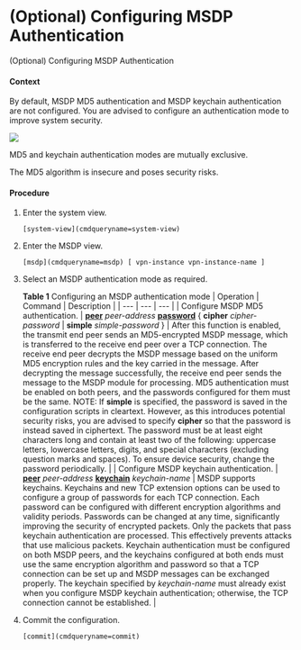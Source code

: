 (Optional) Configuring MSDP Authentication
==========================================

(Optional) Configuring MSDP Authentication

#### Context

By default, MSDP MD5 authentication and MSDP keychain authentication are not configured. You are advised to configure an authentication mode to improve system security.

![](public_sys-resources/note_3.0-en-us.png) 

MD5 and keychain authentication modes are mutually exclusive.

The MD5 algorithm is insecure and poses security risks.



#### Procedure

1. Enter the system view.
   
   
   ```
   [system-view](cmdqueryname=system-view)
   ```
2. Enter the MSDP view.
   
   
   ```
   [msdp](cmdqueryname=msdp) [ vpn-instance vpn-instance-name ]
   ```
3. Select an MSDP authentication mode as required.
   
   
   
   **Table 1** Configuring an MSDP authentication mode
   | Operation | Command | Description |
   | --- | --- | --- |
   | Configure MSDP MD5 authentication. | [**peer**](cmdqueryname=peer) *peer-address* [**password**](cmdqueryname=password) { **cipher** *cipher-password* | **simple** *simple-password* } | After this function is enabled, the transmit end peer sends an MD5-encrypted MSDP message, which is transferred to the receive end peer over a TCP connection. The receive end peer decrypts the MSDP message based on the uniform MD5 encryption rules and the key carried in the message. After decrypting the message successfully, the receive end peer sends the message to the MSDP module for processing.  MD5 authentication must be enabled on both peers, and the passwords configured for them must be the same.  NOTE:  If **simple** is specified, the password is saved in the configuration scripts in cleartext. However, as this introduces potential security risks, you are advised to specify **cipher** so that the password is instead saved in ciphertext.  The password must be at least eight characters long and contain at least two of the following: uppercase letters, lowercase letters, digits, and special characters (excluding question marks and spaces).  To ensure device security, change the password periodically. |
   | Configure MSDP keychain authentication. | [**peer**](cmdqueryname=peer) *peer-address* [**keychain**](cmdqueryname=keychain) *keychain-name* | MSDP supports keychains. Keychains and new TCP extension options can be used to configure a group of passwords for each TCP connection. Each password can be configured with different encryption algorithms and validity periods. Passwords can be changed at any time, significantly improving the security of encrypted packets. Only the packets that pass keychain authentication are processed. This effectively prevents attacks that use malicious packets.  Keychain authentication must be configured on both MSDP peers, and the keychains configured at both ends must use the same encryption algorithm and password so that a TCP connection can be set up and MSDP messages can be exchanged properly.  The keychain specified by *keychain-name* must already exist when you configure MSDP keychain authentication; otherwise, the TCP connection cannot be established. |
4. Commit the configuration.
   
   
   ```
   [commit](cmdqueryname=commit)
   ```